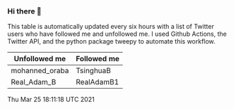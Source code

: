 ### Hi there 👋

This table is automatically updated every six hours with a list of Twitter users who have followed me and unfollowed me. I used Github Actions, the Twitter API, and the python package tweepy to automate this workflow.

| Unfollowed me |  Followed me |
| --- | --- |
|mohanned_oraba|TsinghuaB|
|Real_Adam_B|RealAdamB1|
Thu Mar 25 18:11:18 UTC 2021
